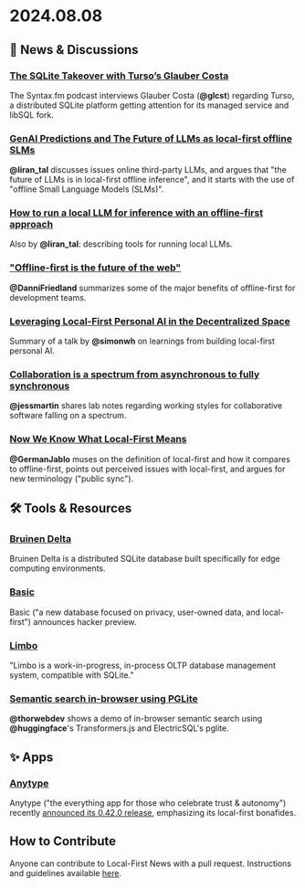 # 2024.08.08

## 📰 News & Discussions 

### [The SQLite Takeover with Turso’s Glauber Costa](https://syntax.fm/show/803/the-sqlite-takeover-with-turso-s-glauber-costa)
The Syntax.fm podcast interviews Glauber Costa (**@glcst**) regarding Turso, a distributed SQLite platform getting attention for its managed service and libSQL fork.

### [GenAI Predictions and The Future of LLMs as local-first offline SLMs](https://lirantal.com/blog/genai-predictions-the-future-llms-local-first-offline-small-language-models-slm)
**@liran_tal** discusses issues online third-party LLMs, and argues that "the future of LLMs is in local-first offline inference", and it starts with the use of "offline Small Language Models (SLMs)".

### [How to run a local LLM for inference with an offline-first approach](https://lirantal.com/blog/how-to-run-local-llm-for-inference-with-offline-first-approach)
Also by **@liran_tal**: describing tools for running local LLMs.

### ["Offline-first is the future of the web"](https://x.com/DanniFriedland/status/1818618277595091439)
**@DanniFriedland** summarizes some of the major benefits of offline-first for development teams.

### [Leveraging Local-First Personal AI in the Decentralized Space](https://epicaidev.substack.com/p/leveraging-local-first-personal-ai)
Summary of a talk by **@simonwh** on learnings from building local-first personal AI.

### [Collaboration is a spectrum from asynchronous to fully synchronous](https://notes.jessmart.in/Lab+Notebook/Evergreen+Notes/Collaboration+is+a+spectrum+from+asynchronous+to+fully+synchronous)
**@jessmartin** shares lab notes regarding working styles for collaborative software falling on a spectrum. 

### [Now We Know What Local-First Means](https://docnode.dev/local-first)
**@GermanJablo** muses on the definition of local-first and how it compares to offline-first, points out perceived issues with local-first, and argues for new terminology ("public sync").


## 🛠️ Tools & Resources

### [Bruinen Delta](https://www.bruinen.co/)
Bruinen Delta is a distributed SQLite database built specifically for edge computing environments.

### [Basic](https://x.com/RazberryChai/status/1819093778885759139)
Basic ("a new database focused on privacy, user-owned data, and local-first") announces hacker preview.

### [Limbo](https://github.com/penberg/limbo)
"Limbo is a work-in-progress, in-process OLTP database management system, compatible with SQLite."

### [Semantic search in-browser using PGLite](https://x.com/thorwebdev/status/1820477612109582372)
**@thorwebdev** shows a demo of in-browser semantic search using **@huggingface**'s Transformers.js and ElectricSQL's pglite.


## ✨ Apps

### [Anytype](https://anytype.io/)
Anytype ("the everything app for those who celebrate trust & autonomy") recently [announced its 0.42.0 release](https://www.reddit.com/r/androidapps/comments/1ells5c/anytype_release_0420_a_new_sidebar_inline_latex/), emphasizing its local-first bonafides.


## How to Contribute
Anyone can contribute to Local-First News with a pull request. Instructions and guidelines available [here](https://github.com/localfirstnews/localfirstnews).

